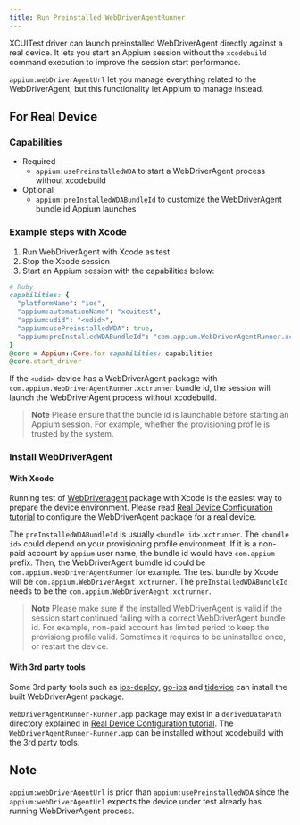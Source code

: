 ```yaml
---
title: Run Preinstalled WebDriverAgentRunner
---
```


XCUITest driver can launch preinstalled WebDriverAgent directly against a real device.
It lets you start an Appium session without the `xcodebuild` command execution to improve the session start performance.

`appium:webDriverAgentUrl` let you manage everything related to the WebDriverAgent, but this functionality let Appium to manage instead.

## For Real Device

### Capabilities

- Required
  - `appium:usePreinstalledWDA` to start a WebDriverAgent process without xcodebuild
- Optional
  - `appium:preInstalledWDABundleId` to customize the WebDriverAgent bundle id Appium launches

### Example steps with Xcode

1. Run WebDriverAgent with Xcode as test
2. Stop the Xcode session
3. Start an Appium session with the capabilities below:

```ruby
# Ruby
capabilities: {
  "platformName": "ios",
  "appium:automationName": "xcuitest",
  "appium:udid": "<udid>",
  "appium:usePreinstalledWDA": true,
  "appium:preInstalledWDABundleId": "com.appium.WebDriverAgentRunner.xctrunner"
}
@core = Appium::Core.for capabilities: capabilities
@core.start_driver
```

If the `<udid>` device has a WebDriverAgent package with `com.appium.WebDriverAgentRunner.xctrunner` bundle id, the session will launch the WebDriverAgent process without xcodebuild.

> **Note**
> Please ensure that the bundle id is launchable before starting an Appium session.
> For example, whether the provisioning profile is trusted by the system.

### Install WebDriverAgent

#### With Xcode

Running test of [WebDriveragent](https://github.com/appium/WebDriverAgent) package with Xcode is the easiest way to prepare the device environment.
Please read [Real Device Configuration tutorial](real-device-config.md) to configure the WebDriverAgent package for a real device.

The `preInstalledWDABundleId` is usually `<bundle id>.xctrunner`. The `<bundle id>` could depend on your provisioning profile environment.
If it is a non-paid account by `appium` user name, the bundle id would have `com.appium` prefix.
Then, the WebDriverAgent bumdle id could be `com.appium.WebDriverAgentRunner` for example.
The test bundle by Xcode will be `com.appium.WebDriverAegnt.xctrunner`.
The `preInstalledWDABundleId` needs to be the `com.appium.WebDriverAegnt.xctrunner`.

> **Note**
> Please make sure if the installed WebDriverAgent is valid if the session start continued failing with a correct WebDriverAgent bundle id.
> For example, non-paid account has limited period to keep the provisiong profile valid. Sometimes it requires to be uninstalled once, or restart the device.

#### With 3rd party tools

Some 3rd party tools such as [ios-deploy](https://github.com/ios-control/ios-deploy), [go-ios](https://github.com/danielpaulus/go-ios) and [tidevice](https://github.com/alibaba/taobao-iphone-device) can install the built WebDriverAgent package.

`WebDriverAgentRunner-Runner.app` package may exist in a `derivedDataPath` directory explained in [Real Device Configuration tutorial](./real-device-config.md).
The `WebDriverAgentRunner-Runner.app` can be installed without xcodebuild with the 3rd party tools.

## Note

`appium:webDriverAgentUrl` is prior than `appium:usePreinstalledWDA` since the `appium:webDriverAgentUrl` expects the device under test already has running WebDriverAgent process.
